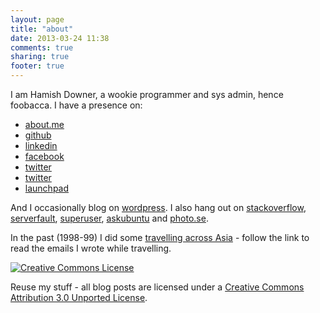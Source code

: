 ```yaml
---
layout: page
title: "about"
date: 2013-03-24 11:38
comments: true
sharing: true
footer: true
---
```

I am Hamish Downer, a wookie programmer and sys admin, hence foobacca. I 
have a presence on:

* <a href="http://about.me/hamishdowner" rel="me">about.me</a>
* <a href="https://github.com/foobacca" rel="me">github</a>
* <a href="https://www.linkedin.com/pub/hamish-downer/40/b03/872" rel="me">linkedin</a>
* <a href="https://www.facebook.com/hamish.downer" rel="me">facebook</a>
* <a href="https://twitter.com/hgd20" rel="me">twitter</a>
* <a href="https://alpha.app.net/foobacca" rel="me">twitter</a>
* <a href="https://launchpad.net/~mishd" rel="me">launchpad</a>

And I occasionally 
blog on [wordpress](http://wookielove.wordpress.com). I also hang out on
[stackoverflow](http://stackoverflow.com/users/3189/hamish-downer), 
[serverfault](http://serverfault.com/users/629/hamish-downer),
[superuser](http://superuser.com/users/1630/hamish-downer),
[askubuntu](http://askubuntu.com/users/150/hamish-downer) and
[photo.se](http://photo.stackexchange.com/users/130/hamish-downer).

In the past (1998-99) I did some [travelling across Asia](/asia.html) - follow 
the link to read the emails I wrote while travelling.

<a rel="license" href="http://creativecommons.org/licenses/by/3.0/"><img alt="Creative Commons License" style="border-width:0" src="http://i.creativecommons.org/l/by/3.0/88x31.png" /></a>

Reuse my stuff - all blog posts are licensed under a <a rel="license" href="http://creativecommons.org/licenses/by/3.0/">Creative Commons Attribution 3.0 Unported License</a>.
